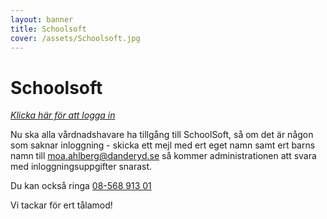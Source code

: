 ```yaml
---
layout: banner
title: Schoolsoft
cover: /assets/Schoolsoft.jpg
---
```


# Schoolsoft

[<i>Klicka här för att logga in</i>](https://danderyd.schoolsoft.se/danderyd/jsp/Login.jsp)

Nu ska alla vårdnadshavare ha tillgång till SchoolSoft, så om det är någon som saknar inloggning - skicka ett mejl med ert eget namn samt ert barns namn till [moa.ahlberg@danderyd.se](mailto:moa.ahlberg@danderyd.se) så kommer administrationen att svara med inloggningsuppgifter snarast.

Du kan också ringa <a href="tel:08-56891301">08-568 913 01</a>

Vi tackar för ert tålamod!
